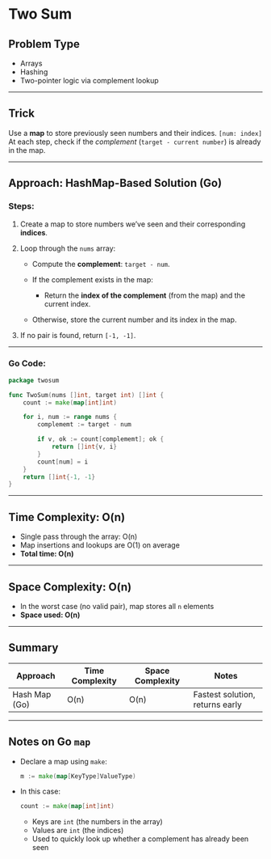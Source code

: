 # Two Sum

## Problem Type

* Arrays
* Hashing
* Two-pointer logic via complement lookup

---

## Trick

Use a **map** to store previously seen numbers and their indices. `[num: index]`
At each step, check if the *complement* (`target - current number`) is already in the map.

---

## Approach: HashMap-Based Solution (Go)

### Steps:

1. Create a map to store numbers we’ve seen and their corresponding **indices**.
2. Loop through the `nums` array:

   * Compute the **complement**: `target - num`.
   * If the complement exists in the map:

     * Return the **index of the complement** (from the map) and the current index.
   * Otherwise, store the current number and its index in the map.
3. If no pair is found, return `[-1, -1]`.

---

### Go Code:

```go
package twosum

func TwoSum(nums []int, target int) []int {
	count := make(map[int]int)

	for i, num := range nums {
		complememt := target - num

		if v, ok := count[complememt]; ok {
			return []int{v, i}
		}
		count[num] = i
	}
	return []int{-1, -1}
}
```

---

## Time Complexity: **O(n)**

* Single pass through the array: O(n)
* Map insertions and lookups are O(1) on average
* **Total time: O(n)**

---

## Space Complexity: **O(n)**

* In the worst case (no valid pair), map stores all `n` elements
* **Space used: O(n)**

---

## Summary

| Approach      | Time Complexity | Space Complexity | Notes                           |
| ------------- | --------------- | ---------------- | ------------------------------- |
| Hash Map (Go) | O(n)            | O(n)             | Fastest solution, returns early |

---

## Notes on Go `map`

* Declare a map using `make`:

  ```go
  m := make(map[KeyType]ValueType)
  ```

* In this case:

  ```go
  count := make(map[int]int)
  ```

  * Keys are `int` (the numbers in the array)
  * Values are `int` (the indices)
  * Used to quickly look up whether a complement has already been seen

